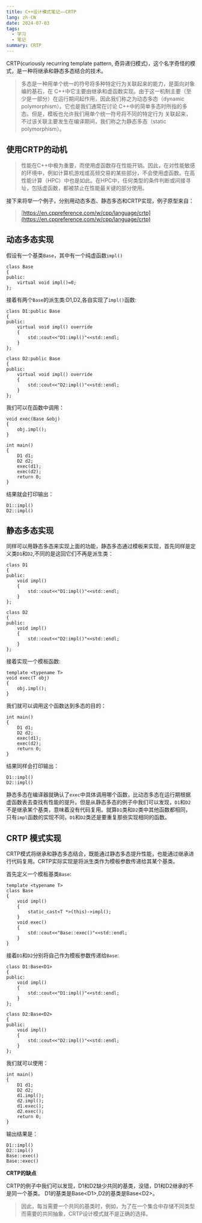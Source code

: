 ```yaml
---
title: C++设计模式笔记——CRTP
lang: zh-CN
date: 2024-07-03
tags:
  - 学习
  - 笔记
summary: CRTP
---
```

CRTP(curiously recurring template pattern, 奇异递归模式)，这个名字奇怪的模式，是一种将继承和静态多态结合的技术。

> 多态是一种用单个统一的符号将多种特定行为关联起来的能力，是面向对象编的基石，在 C++中它主要由继承和虚函数实现。由于这一机制主要（至少是一部分）在运行期间起作用，因此我们称之为动态多态（dynamic polymorphism）。它也是我们通常在讨论 C++中的简单多态时所指的多态。但是，模板也允许我们用单个统一符号将不同的特定行为 关联起来，不过该关联主要发生在编译期间，我们称之为静态多态（static polymorphism）。                                                                                     

## **使用CRTP的动机**

> 性能在C++中极为重要，而使用虚函数存在性能开销。因此，在对性能敏感的环境中，例如计算机游戏或高频交易的某些部分，不会使用虚函数。在高性能计算（HPC）中也是如此。在HPC中，任何类型的条件判断或间接寻址，包括虚函数，都被禁止在性能最关键的部分使用。                             

接下来将举一个例子，分别用动态多态、静态多态和CRTP实现，例子原型来自：

> [https://en.cppreference.com/w/cpp/language/crtp](https://en.cppreference.com/w/cpp/language/crtp)
>

## 动态多态实现

假设有一个基类`Base`，其中有一个纯虚函数`impl()`

```
class Base
{
public:
    virtual void impl()=0;
};
```

接着有两个`Base`的派生类:D1,D2,各自实现了`impl()`函数:

```
class D1:public Base
{
public:
    virtual void impl() override
    {
        std::cout<<"D1:impl()"<<std::endl;
    }
};

class D2:public Base
{
public:
    virtual void impl() override
    {
        std::cout<<"D2:impl()"<<std::endl;
    }
};
```

我们可以在函数中调用：

```
void exec(Base &obj)
{
    obj.impl();
}

int main()
{
    D1 d1;
    D2 d2;
    exec(d1);
    exec(d2);
    return 0;
}
```

结果就会打印输出：

```
D1::impl()
D2::impl()
```


## **静态多态实现**


同样可以用静态多态来实现上面的功能，静态多态通过模板来实现，首先同样是定义类`D1`和`D2`,不同的是这回它们不再是派生类：

```
class D1
{
public:
    void impl() 
    {
        std::cout<<"D1:impl()"<<std::endl;
    }
};

class D2
{
public:
    void impl() 
    {
        std::cout<<"D2:impl()"<<std::endl;
    }
};
```

接着实现一个模板函数:

```
template <typename T>
void exec(T obj)
{
    obj.impl();
}
```

我们就可以调用这个函数达到多态的目的：

```
int main()
{
    D1 d1;
    D2 d2;
    exec(d1);
    exec(d2);
    return 0; 
}
```

结果同样会打印输出：

```
D1::impl()
D2::impl()
```

静态多态在编译器就确认了`exec`中具体调用哪个函数，比动态多态在运行期根据虚函数表去查找有性能的提升。但是从静态多态的例子中我们可以发现，`D1`和`D2`不是继承某个基类，意味着没有代码复用。就算`D1`类和`D2`类中其他函数都相同，只有`impl`函数的实现不同，`D1`和`D2`类还是要重复那些实现相同的函数。

## **CRTP 模式实现**

CRTP模式将继承和静态多态结合，既能通过静态多态提升性能，也能通过继承进行代码复用。CRTP实际实现是将派生类作为模板参数传递给其某个基类。

首先定义一个模板基类`Base`:

```
template <typename T>
class Base
{
    void impl()
    {
        static_cast<T *>(this)->impl();
    }
    void exec()
    {
        std::cout<<"Base::exec()"<<std::endl;
    }
}
```

接着`D1`和`D2`分别将自己作为模板参数传递给`Base`:

```
class D1:Base<D1>
{
public:
    void impl() 
    {
        std::cout<<"D1:impl()"<<std::endl;
    }
};

class D2:Base<D2>
{
public:
    void impl() 
    {
        std::cout<<"D2:impl()"<<std::endl;
    }
};

```

我们就可以使用：

```
int main()
{
    D1 d1;
    D2 d2;
    d1.impl();
    d2.impl();
    d1.exec();
    d2.exec();
    return 0;
}
```

输出结果是：

```
D1::impl()
D2::impl()
Base::exec()
Base::exec()
```


**CRTP的缺点**

CRTP的例子中我们可以发现，D1和D2缺少共同的基类，没错，D1和D2继承的不是同一个基类。 D1的基类是Base&lt;D1&gt;,D2的基类是Base&lt;D2&gt;。
> 因此，每当需要一个共同的基类时，例如，为了在一个集合中存储不同类型而需要的共同抽象，CRTP设计模式就不是正确的选择。       